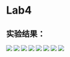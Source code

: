 # Lab4
## 实验结果：
![](https://github.com/linpeiyou/Labs/blob/master/Lab4/image/1.jpg)
![](https://github.com/linpeiyou/Labs/blob/master/Lab4/image/2.jpg)
![](https://github.com/linpeiyou/Labs/blob/master/Lab4/image/3.jpg)
![](https://github.com/linpeiyou/Labs/blob/master/Lab4/image/4.jpg)
![](https://github.com/linpeiyou/Labs/blob/master/Lab4/image/5.jpg)
![](https://github.com/linpeiyou/Labs/blob/master/Lab4/image/6.jpg)
![](https://github.com/linpeiyou/Labs/blob/master/Lab4/image/7.jpg)
![](https://github.com/linpeiyou/Labs/blob/master/Lab4/image/8.jpg)
